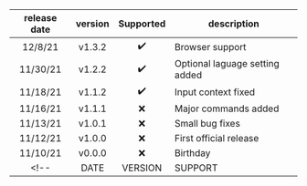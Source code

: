 |release date|version|Supported|description|
|:-:|:-:|:-:|-|
|12/8/21|v1.3.2|✔️|Browser support|
|11/30/21|v1.2.2|✔️|Optional laguage setting added|
|11/18/21|v1.1.2|✔️|Input context fixed|
|11/16/21|v1.1.1|❌|Major commands added|
|11/13/21|v1.0.1|❌|Small bug fixes|
|11/12/21|v1.0.0|❌|First official release|
|11/10/21|v0.0.0|❌|Birthday|
<!-- |DATE|VERSION|SUPPORT|DESCRIPTION| -->
<!-- ✔️❌ -->